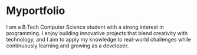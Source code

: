 # Myportfolio

  I am a B.Tech Computer Science student with a strong interest in programming. I enjoy building innovative projects that blend creativity with technology, and I aim to apply my knowledge to real-world challenges while continuously learning and growing as a developer.
    


